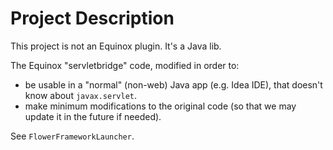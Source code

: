 # Project Description

This project is not an Equinox plugin. It's a Java lib.

The Equinox "servletbridge" code, modified in order to:
* be usable in a "normal" (non-web) Java app (e.g. Idea IDE), that doesn't know about ``javax.servlet``.
* make minimum modifications to the original code (so that we may update it in the future if needed).

See ``FlowerFrameworkLauncher``.
